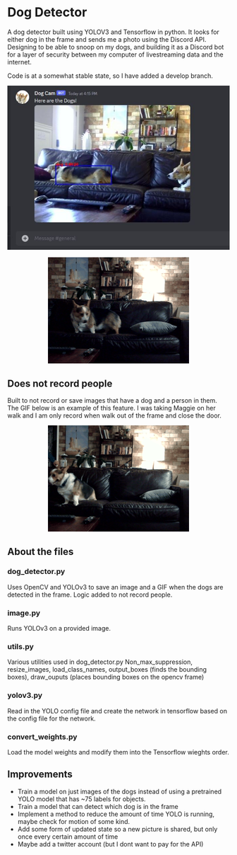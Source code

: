 # Dog Detector
A dog detector built using YOLOV3  and Tensorflow in python. It looks for either dog in the frame and sends me a photo using the Discord API.  Designing to be able to snoop on my dogs, and building it as a Discord bot for a layer of security between my computer of livestreaming data and the internet. 

Code is at a somewhat stable state, so I have added a develop branch. 

<p align="center">
  <img src="/data/output_images/dog_livestream.JPG" />
</p>

<p align="center">
  <img src="/data/output_images/saved_dog.gif" alt="animated" />
</p>

## Does not record people
Built to not record or save images that have a dog and a person in them. The GIF below is an example of this feature. I was taking Maggie on her walk and I am only record when walk out of the frame and close the door.

<p align="center">
  <img src="/data/output_images/no_person.gif" alt="animated" />
</p>

## About the files

### dog_detector.py
Uses OpenCV and YOLOv3 to save an image and a GIF when the dogs are detected in the frame. Logic added to not record people. 

### image.py
Runs YOLOv3 on a provided image. 

### utils.py
Various utilities used in dog_detector.py 
Non_max_suppression, resize_images, load_class_names, output_boxes (finds the bounding boxes), draw_ouputs (places bounding boxes on the opencv frame)

### yolov3.py
Read in the YOLO config file and create the network in tensorflow based on the config file for the network. 

### convert_weights.py
Load the model weights and modify them into the Tensorflow wieghts order. 

## Improvements
* Train a model on just images of the dogs instead of using a pretrained YOLO model that has ~75 labels for objects.
* Train a model that can detect which dog is in the frame
* Implement a method to reduce the amount of time YOLO is running, maybe check for motion of some kind. 
* Add some form of updated state  so a new picture is shared, but only once every certain amount of time
* Maybe add a twitter account (but I dont want to pay for the API)


